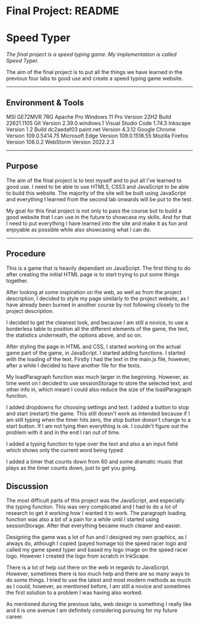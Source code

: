 # Final Project: README
# Speed Typer

*The final project is a speed typing game. My implementation is called Speed Typer.*

The aim of the final project is to put all the things we have learned in the previous four labs to good use and create a speed typing game website.

---

## Environment & Tools

MSI GE72MVR 7RG Apache Pro
Windows 11 Pro Version 22H2 Build 22621.1105
Git Version 2.39.0.windows.1
Visual Studio Code 1.74.3
Inkscape Version 1.2 Build dc2aedaf03
paint.net Version 4.3.12
Google Chrome Version 109.0.5414.75
Microsoft Edge Version 109.0.1518.55
Mozilla Firefox Version 108.0.2
WebStorm Version 2022.2.3

---

## Purpose

The aim of the final project is to test myself and to put all I've learned to good use. I need to be able to use HTML5, CSS3 and JavaScript to be able to build this website. The majority of the site will be built using JavaScript and everything I learned from the second lab onwards will be put to the test.

My goal for this final project is not only to pass the course but to build a good website that I can use in the future to showcase my skills. And for that I need to put everything I have learned into the site and make it as fun and enjoyable as possible while also showcasing what I can do.

---

## Procedure

This is a game that is heavily dependant on JavaScript. The first thing to do after creating the initial HTML page is to start trying to put some things together.

After looking at some inspiration on the web, as well as from the project description, I decided to style my page similarly to the project website, as I have already been burned in another course by not following closely to the project description.

I decided to get the cleanest look, and because I am still a novice, to use a borderless table to position all the different elements of the game, the text, the statistics underneath, the options above, and so on.

After styling the page in HTML and CSS, I started working on the actual game part of the game, in JavaScript. I started adding functions. I started with the loading of the text. Firstly I had the text in the main.js file, however, after a while I decided to have another file for the texts.

My loadParagraph function was much larger in the beginning. However, as time went on I decided to use sessionStorage to store the selected text, and other info in, which meant I could also reduce the size of the loadParagraph function.

I added dropdowns for choosing settings and text. I added a button to stop and start (restart) the game. This still doesn't work as intended because if I am still typing when the timer hits zero, the stop button doesn't change to a start button. If I am not tying then everything is ok. I couldn't figure out the problem with it and in the end I ran out of time.

I added a typing function to type over the text and also a an input field which shows only the current word being typed.

I added a timer that counts down from 60 and some dramatic music that plays as the timer counts down, just to get you going.

## Discussion

The most difficult parts of this project was the JavaScript, and especially the typing function. This was very complicated and I had to do a lot of research to get it working how I wanted it to work. The paragraph loading function was also a bit of a pain for a while until I started using sessionStorage. After that everything became much cleaner and easier.

Designing the game was a lot of fun and I designed my own graphics, as I always do, although I copied (payed homage to) the speed racer logo and called my game speed typer and based my logo image on the speed racer logo. However I created the logo from scratch in InkScape.

There is a lot of help out there on the web in regards to JavaScript. However, sometimes there is too much help and there are so many ways to do some things. I tried to use the latest and most modern methods as much as I could, however, as mentioned before, I am still a novice and sometimes the first solution to a problem I was having also worked.

As mentioned during the previous labs, web design is something I really like and it is one avenue I am definitely considering pursuing for my future career.